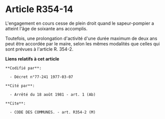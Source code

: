 # Article R354-14

L'engagement en cours cesse de plein droit quand le sapeur-pompier a atteint l'âge de soixante ans accomplis.

Toutefois, une prolongation d'activité d'une durée maximum de deux ans peut être accordée par le maire, selon les mêmes
modalités que celles qui sont prévues à l'article R. 354-2.

**Liens relatifs à cet article**

	**Codifié par**:

	  - Décret n°77-241 1977-03-07

	**Cité par**:

	  - Arrêté du 18 août 1981 - art. 1 (Ab)

	**Cite**:

	  - CODE DES COMMUNES. - art. R354-2 (M)
